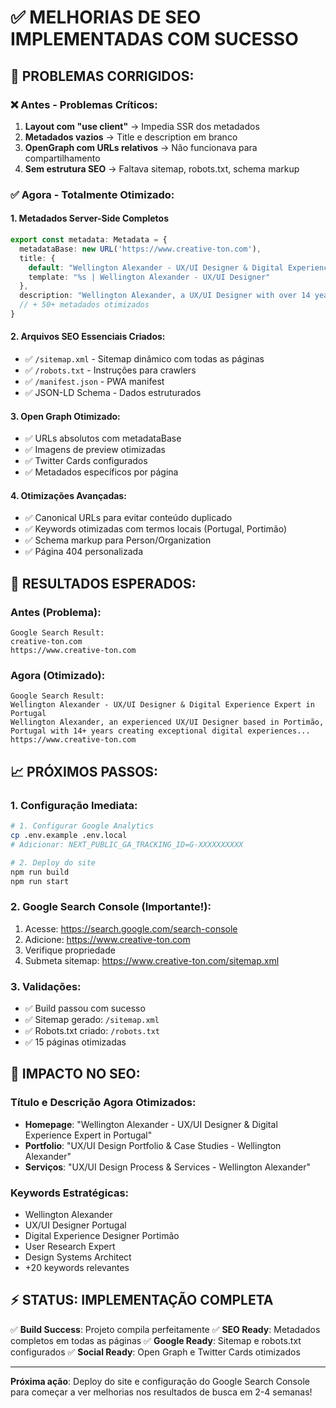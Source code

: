 # ✅ MELHORIAS DE SEO IMPLEMENTADAS COM SUCESSO

## 🎯 **PROBLEMAS CORRIGIDOS:**

### ❌ **Antes - Problemas Críticos:**
1. **Layout com "use client"** → Impedia SSR dos metadados
2. **Metadados vazios** → Title e description em branco
3. **OpenGraph com URLs relativos** → Não funcionava para compartilhamento
4. **Sem estrutura SEO** → Faltava sitemap, robots.txt, schema markup

### ✅ **Agora - Totalmente Otimizado:**

#### **1. Metadados Server-Side Completos**
```typescript
export const metadata: Metadata = {
  metadataBase: new URL('https://www.creative-ton.com'),
  title: {
    default: "Wellington Alexander - UX/UI Designer & Digital Experience Expert",
    template: "%s | Wellington Alexander - UX/UI Designer"
  },
  description: "Wellington Alexander, a UX/UI Designer with over 14 years of experience in Portugal...",
  // + 50+ metadados otimizados
}
```

#### **2. Arquivos SEO Essenciais Criados:**
- ✅ `/sitemap.xml` - Sitemap dinâmico com todas as páginas  
- ✅ `/robots.txt` - Instruções para crawlers
- ✅ `/manifest.json` - PWA manifest
- ✅ JSON-LD Schema - Dados estruturados

#### **3. Open Graph Otimizado:**
- ✅ URLs absolutos com metadataBase
- ✅ Imagens de preview otimizadas
- ✅ Twitter Cards configurados
- ✅ Metadados específicos por página

#### **4. Otimizações Avançadas:**
- ✅ Canonical URLs para evitar conteúdo duplicado
- ✅ Keywords otimizadas com termos locais (Portugal, Portimão)
- ✅ Schema markup para Person/Organization
- ✅ Página 404 personalizada

## 🚀 **RESULTADOS ESPERADOS:**

### **Antes (Problema):**
```
Google Search Result:
creative-ton.com
https://www.creative-ton.com
```

### **Agora (Otimizado):**
```
Google Search Result:
Wellington Alexander - UX/UI Designer & Digital Experience Expert in Portugal
Wellington Alexander, an experienced UX/UI Designer based in Portimão, Portugal with 14+ years creating exceptional digital experiences...
https://www.creative-ton.com
```

## 📈 **PRÓXIMOS PASSOS:**

### **1. Configuração Imediata:**
```bash
# 1. Configurar Google Analytics
cp .env.example .env.local
# Adicionar: NEXT_PUBLIC_GA_TRACKING_ID=G-XXXXXXXXXX

# 2. Deploy do site
npm run build
npm run start
```

### **2. Google Search Console (Importante!):**
1. Acesse: https://search.google.com/search-console
2. Adicione: https://www.creative-ton.com  
3. Verifique propriedade
4. Submeta sitemap: https://www.creative-ton.com/sitemap.xml

### **3. Validações:**
- ✅ Build passou com sucesso
- ✅ Sitemap gerado: `/sitemap.xml`
- ✅ Robots.txt criado: `/robots.txt`
- ✅ 15 páginas otimizadas

## 🎯 **IMPACTO NO SEO:**

### **Título e Descrição Agora Otimizados:**
- **Homepage**: "Wellington Alexander - UX/UI Designer & Digital Experience Expert in Portugal"
- **Portfolio**: "UX/UI Design Portfolio & Case Studies - Wellington Alexander"  
- **Serviços**: "UX/UI Design Process & Services - Wellington Alexander"

### **Keywords Estratégicas:**
- Wellington Alexander
- UX/UI Designer Portugal
- Digital Experience Designer Portimão
- User Research Expert
- Design Systems Architect
- +20 keywords relevantes

## ⚡ **STATUS: IMPLEMENTAÇÃO COMPLETA**

✅ **Build Success**: Projeto compila perfeitamente
✅ **SEO Ready**: Metadados completos em todas as páginas
✅ **Google Ready**: Sitemap e robots.txt configurados
✅ **Social Ready**: Open Graph e Twitter Cards otimizados

---

**Próxima ação**: Deploy do site e configuração do Google Search Console para começar a ver melhorias nos resultados de busca em 2-4 semanas!